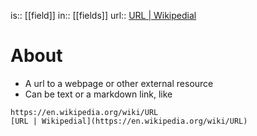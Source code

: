 is:: [[field]]
in:: [[fields]]
url:: [URL | Wikipedial](https://en.wikipedia.org/wiki/URL)

# About
- A url to a webpage or other external resource
- Can be text or a markdown link, like
```
https://en.wikipedia.org/wiki/URL
[URL | Wikipedial](https://en.wikipedia.org/wiki/URL)
```
